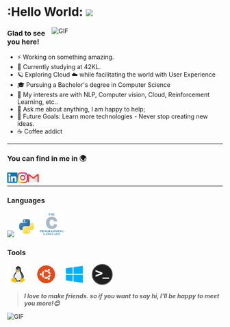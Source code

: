 
  
<h1>:Hello World: <img src="https://github.com/TheDudeThatCode/TheDudeThatCode/blob/master/Assets/Earth.gif" width="24px"></h1>
  




<img align="right" alt="GIF" width="400px" src="https://raw.githubusercontent.com/JoeyBling/JoeyBling/master/pic/pusheencode.gif" />


###  Glad to see you here!  
- ⚡ Working on something amazing.
- 🌱 Currently studying at 42KL.
- 🪐 Exploring Cloud ☁️ while facilitating the world with User Experience
- 🎓 Pursuing a Bachelor's degree in Computer Science
- 🤔 My interests are with NLP, Computer vision, Cloud, Reinforcement Learning, etc..
- 💬 Ask me about anything, I am happy to help;
- 💪 Future Goals: Learn more technologies - Never stop creating new ideas.
- ☕ Coffee addict 

---
### You can find in me in 🌍
  <a href="https://www.linkedin.com/in/ktyz/">
    <img align="left" alt="Satyam Goyal | Linkedin" width="24px" src="https://github.com/SatYu26/SatYu26/blob/master/Assets/Linkedin.svg" />
  </a> &nbsp;&nbsp;
  </a> &nbsp;&nbsp;
  <a href="https://www.instagram.com/kimyzc/">
    <img align="left" alt="Satyam Goyal | Instagram" width="24px" src="https://github.com/SatYu26/SatYu26/blob/master/Assets/Instagram.svg" />
  </a> &nbsp;&nbsp;
  <a href="mailto:tkimberlyyz@gmail.com">
    <img align="left" alt="Satyam Goyal | Gmail" width="26px" src="https://github.com/SatYu26/SatYu26/blob/master/Assets/Gmail.svg" />
  </a>
  
---
### Languages
<a src="https://www.javascript.com/"><img src="https://img.icons8.com/color/48/000000/javascript.png"/></a>
<code><img height="50" src="https://raw.githubusercontent.com/github/explore/80688e429a7d4ef2fca1e82350fe8e3517d3494d/topics/python/python.png"></code>
<img src="https://raw.githubusercontent.com/github/explore/80688e429a7d4ef2fca1e82350fe8e3517d3494d/topics/c/c.png" alt="c logo" width="60">

### Tools
<img src="https://raw.githubusercontent.com/sachinverma53121/sachinverma53121/master/icons/linux.png" alt=linux width="50" height="50"/>  </a> &nbsp;&nbsp;
<img src="https://raw.githubusercontent.com/sachinverma53121/sachinverma53121/master/icons/ubuntu.png" alt=ubuntu width="50" height="50"/>  </a> &nbsp;&nbsp;
<img src="https://raw.githubusercontent.com/sachinverma53121/sachinverma53121/master/icons/win10.png" alt=windows10 width="50" height="50"/>  </a> &nbsp;&nbsp;
<img src="https://raw.githubusercontent.com/github/explore/80688e429a7d4ef2fca1e82350fe8e3517d3494d/topics/terminal/terminal.png" alt=terminal width="50" height="50"/>  </a> &nbsp;&nbsp;

> ***I love to make friends. so if you want to say hi, I'll be happy to meet you more!😊***


<img alt="GIF" src="https://media.giphy.com/media/Cmr1OMJ2FN0B2/giphy.gif" width = 200/>








